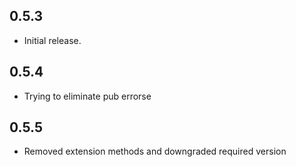 ## 0.5.3

* Initial release.

## 0.5.4

* Trying to eliminate pub errorse

## 0.5.5

* Removed extension methods and downgraded required version

